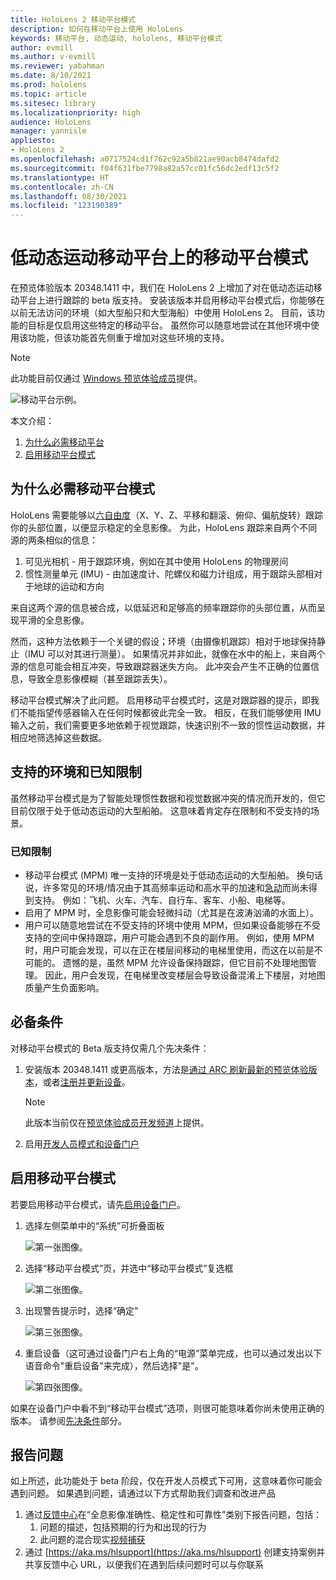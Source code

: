 ```yaml
---
title: HoloLens 2 移动平台模式
description: 如何在移动平台上使用 HoloLens
keywords: 移动平台, 动态运动, hololens, 移动平台模式
author: evmill
ms.author: v-evmill
ms.reviewer: yabahman
ms.date: 8/10/2021
ms.prod: hololens
ms.topic: article
ms.sitesec: library
ms.localizationpriority: high
audience: HoloLens
manager: yannisle
appliesto:
- HoloLens 2
ms.openlocfilehash: a0717524cd1f762c92a5b821ae90acb8474dafd2
ms.sourcegitcommit: f04f631fbe7798a82a57cc01fc56dc2edf13c5f2
ms.translationtype: HT
ms.contentlocale: zh-CN
ms.lasthandoff: 08/30/2021
ms.locfileid: "123190389"
---
```

# <a name="moving-platform-mode-on-low-dynamic-motion-moving-platforms"></a>低动态运动移动平台上的移动平台模式

在预览体验版本 20348.1411 中，我们在 HoloLens 2 上增加了对在低动态运动移动平台上进行跟踪的 beta 版支持。 安装该版本并启用移动平台模式后，你能够在以前无法访问的环境（如大型船只和大型海船）中使用 HoloLens 2。 目前，该功能的目标是仅启用这些特定的移动平台。 虽然你可以随意地尝试在其他环境中使用该功能，但该功能首先侧重于增加对这些环境的支持。

> [!NOTE]
> 此功能目前仅通过 [Windows 预览体验成员](hololens-insider.md)提供。

![移动平台示例。](./images/mpm-compare.gif)

本文介绍：

1. [为什么必需移动平台](#why-moving-platform-mode-is-necessary)
1. [启用移动平台模式](#enabling-moving-platform-mode)

## <a name="why-moving-platform-mode-is-necessary"></a>为什么必需移动平台模式

HoloLens 需要能够以[六自由度](https://en.wikipedia.org/wiki/Six_degrees_of_freedom)（X、Y、Z、平移和翻滚、俯仰、偏航旋转）跟踪你的头部位置，以便显示稳定的全息影像。 为此，HoloLens 跟踪来自两个不同源的两条相似的信息：

1. 可见光相机 - 用于跟踪环境，例如在其中使用 HoloLens 的物理房间
1. 惯性测量单元 (IMU) - 由加速度计、陀螺仪和磁力计组成，用于跟踪头部相对于地球的运动和方向

来自这两个源的信息被合成，以低延迟和足够高的频率跟踪你的头部位置，从而呈现平滑的全息影像。

然而，这种方法依赖于一个关键的假设；环境（由摄像机跟踪）相对于地球保持静止（IMU 可以对其进行测量）。 如果情况并非如此，就像在水中的船上，来自两个源的信息可能会相互冲突，导致跟踪器迷失方向。 此冲突会产生不正确的位置信息，导致全息影像模糊（甚至跟踪丢失）。

移动平台模式解决了此问题。 启用移动平台模式时，这是对跟踪器的提示，即我们不能指望传感器输入在任何时候都彼此完全一致。 相反，在我们能够使用 IMU 输入之前，我们需要更多地依赖于视觉跟踪，快速识别不一致的惯性运动数据，并相应地筛选掉这些数据。

## <a name="supported-environments-and-known-limitations"></a>支持的环境和已知限制

虽然移动平台模式是为了智能处理惯性数据和视觉数据冲突的情况而开发的，但它目前仅限于处于低动态运动的大型船舶。 这意味着肯定存在限制和不受支持的场景。

### <a name="known-limitations"></a>已知限制

- 移动平台模式 (MPM) 唯一支持的环境是处于低动态运动的大型船舶。 换句话说，许多常见的环境/情况由于其高频率运动和高水平的加速和[急动](https://en.wikipedia.org/wiki/Jerk_(physics))而尚未得到支持。 例如：飞机、火车、汽车、自行车、客车、小船、电梯等。
- 启用了 MPM 时，全息影像可能会轻微抖动（尤其是在波涛汹涌的水面上）。
- 用户可以随意地尝试在不受支持的环境中使用 MPM，但如果设备能够在不受支持的空间中保持跟踪，用户可能会遇到不良的副作用。 例如，使用 MPM 时，用户可能会发现，可以在正在楼层间移动的电梯里使用，而这在以前是不可能的。 遗憾的是，虽然 MPM 允许设备保持跟踪，但它目前不处理地图管理。 因此，用户会发现，在电梯里改变楼层会导致设备混淆上下楼层，对地图质量产生负面影响。

## <a name="prerequisites"></a>必备条件

对移动平台模式的 Beta 版支持仅需几个先决条件：

1. 安装版本 20348.1411 或更高版本，方法是[通过 ARC 刷新最新的预览体验版本](hololens-insider.md#ffu-download-and-flash-directions)，或者[注册并更新设备](hololens-insider.md#start-receiving-insider-builds)。

   > [!NOTE]
   > 此版本当前仅在[预览体验成员开发频道](hololens-insider.md#start-receiving-insider-builds)上提供。

2. 启用[开发人员模式和设备门户](/mixed-reality/develop/platform-capabilities-and-apis/using-the-windows-device-portal)

## <a name="enabling-moving-platform-mode"></a>启用移动平台模式

若要启用移动平台模式，请先[启用设备门户](/windows/mixed-reality/develop/platform-capabilities-and-apis/using-the-windows-device-portal)。

1. 选择左侧菜单中的“系统”可折叠面板

   ![第一张图像。](.\images\moving-platform-1w.png)

2. 选择“移动平台模式”页，并选中“移动平台模式”复选框 

    ![第二张图像。](.\images\moving-platform-2z.png)

3. 出现警告提示时，选择“确定”

   ![第三张图像。](.\images\moving-platform-3w.png)

4. 重启设备（这可通过设备门户右上角的“电源”菜单完成，也可以通过发出以下语音命令&quot;重启设备&quot;来完成），然后选择&quot;是&quot;。

   ![第四张图像。](.\images\moving-platform-4z.png)

如果在设备门户中看不到“移动平台模式”选项，则很可能意味着你尚未使用正确的版本。 请参阅[先决条件](#prerequisites)部分。

## <a name="reporting-issues"></a>报告问题

如上所述，此功能处于 beta 阶段，仅在开发人员模式下可用，这意味着你可能会遇到问题。 如果遇到问题，请通过以下方式帮助我们调查和改进产品

1. 通过[反馈中心](hololens-feedback.md)在“全息影像准确性、稳定性和可靠性”类别下报告问题，包括：
    1. 问题的描述，包括预期的行为和出现的行为
    1. 此问题的混合现实[视频捕获](holographic-photos-and-videos.md#capture-a-mixed-reality-video)
2.  通过 [https://aka.ms/hlsupport](https://aka.ms/hlsupport) 创建支持案例并共享反馈中心 URL，以便我们在遇到后续问题时可以与你联系